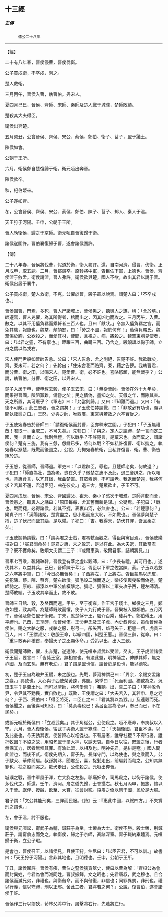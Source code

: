 

## 十三經

##### 左傳
　　　`僖公二十八年`

* * *

【經】

二十有八年春，晉侯侵曹，晉侯伐衛。

公子買戍衛，不卒戍，刺之。

楚人救衛。

三月丙午，晉侯入曹，執曹伯。畀宋人。

夏四月己巳，晉侯、齊師、宋師、秦師及楚人戰于城濮，楚師敗績。

楚殺其大夫得臣。

衛侯出奔楚。

五月癸丑，公會晉侯、齊侯、宋公、蔡侯、鄭伯、衛子、莒子，盟于踐土。

陳侯如會。

公朝于王所。

六月，衛侯鄭自楚復歸于衛。衛元咺出奔晉。

陳侯款卒。

秋，杞伯姬來。

公子遂如齊。

冬，公會晉侯、齊侯、宋公、蔡侯、鄭伯、陳子、莒子、邾人、秦人于溫。

天王狩于河陽。壬申，公朝于王所。

晉人執衛侯，歸之于京師。衛元咺自晉復歸于衛。

諸侯遂圍許。曹伯襄復歸于曹，遂會諸侯圍許。

【傳】

二十八年春，晉侯將伐曹，假道於衛，衛人弗許。還，自南河濟。侵曹、伐衛。正月戊申，取五鹿。二月，晉郤縠卒。原軫將中軍，胥臣佐下軍，上德也。晉侯、齊侯盟于斂盂。衛侯請盟，晉人弗許。衛侯欲與楚，國人不欲，故出其君以說于晉。衛侯出居于襄牛。

公子買戍衛，楚人救衛，不克。公懼於晉，殺子叢以說焉。謂楚人曰：「不卒戍也。」

晉侯圍曹，門焉，多死，曹人尸諸城上，晉侯患之，聽輿人之謀，稱：「舍於墓。」師遷焉，曹人兇懼，為其所得者，棺而出之，因其凶也而攻之。三月丙午，入曹。數之，以其不用僖負羈而乘軒者三百人也。且曰「獻狀。」令無入僖負羈之宮，而免其族，報施也。魏犨、顛頡怒，曰：「勞之不圖，報於何有！」爇僖負羈氏。魏犨傷於胸，公欲殺之，而愛其材，使問，且視之。病，將殺之。魏犨束胸見使者，曰：「以君之靈，不有寧也。」距躍三百，曲踊三百。乃舍之。殺顛頡以徇于師，立舟之僑以為戎右。

宋人使門尹般如晉師告急。公曰：「宋人告急，舍之則絕，告楚不許。我欲戰矣，齊、秦未可，若之何？」先軫曰：「使宋舍我而賂齊、秦，藉之告楚。我執曹君，而分曹、衛之田，以賜宋人。楚愛曹、衛，必不許也。喜賂怒頑，能無戰乎？」公說，執曹伯，分曹、衛之田，以畀宋人。

楚子入居于申，使申叔去穀，使子玉去宋，曰：「無從晉師。晉侯在外十九年矣，而果得晉國。險阻艱難，備嘗之矣；民之情偽，盡知之矣。天假之年，而除其害。天之所置，其可廢乎？《軍志》曰：『允當則歸。』又曰：『知難而退。』又曰：『有德不可敵。』此三志者，晉之謂矣！」子玉使伯棼請戰，曰：「非敢必有功也，願以間執讒慝之口。」王怒，少與之師，唯西廣、東宮與若敖之六卒實從之。

子玉使宛春告於晉師曰：「請復衛侯而封曹，臣亦釋宋之圍。」子犯曰：「子玉無禮哉！君取一，臣取二，不可失矣。」先軫曰：「子與之。定人之謂禮，楚一言而定三國，我一言而亡之。我則無禮，何以戰乎？不許楚言，是棄宋也。救而棄之，謂諸侯何？楚有三施，我有三怨，怨讎已多，將何以戰？不如私許復曹、衛以攜之，執宛春以怒楚，既戰而後圖之。」公說，乃拘宛春於衛，且私許復曹、衛。曹、衛告絕於楚。

子玉怒，從晉師，晉師退。軍吏曰：「以君辟臣，辱也。且楚師老矣，何故退？」子犯曰：「師直為壯，曲為老。豈在久乎？微楚之惠不及此，退三舍辟之，所以報也。背惠食言，以亢其讎，我曲楚直。其眾素飽，不可謂老。我退而楚還，我將何求？若其不還，君退臣犯，曲在彼矣。」退三舍。楚眾欲止，子玉不可。

夏四月戊辰，晉侯、宋公、齊國歸父、崔夭、秦小子憖次于城濮。楚師背酅而舍，晉侯患之。聽輿人之誦曰：「原田每每，舍其舊而新是謀。」公疑焉。子犯曰：「戰也。戰而捷，必得諸侯。若其不捷，表裏山河，必無害也。」公曰：「若楚惠何？」欒貞子曰：「漢陽諸姬，楚實盡之，思小惠而忘大恥，不如戰也。」晉侯夢與楚子搏，楚子伏己而盬其腦，是以懼。子犯曰：「吉。我得天，楚伏其罪，吾且柔之矣。」

子玉使鬬勃請戰，曰：「請與君之士戲，君馮軾而觀之，得臣與寓目焉。」晉侯使欒枝對曰：「寡君聞命矣！楚君之惠，未之敢忘，是以在此。為大夫退，其敢當君乎？既不獲命矣，敢煩大夫謂二三子：『戒爾車乘，敬爾君事，詰朝將見。』」

晉車七百乘，韅靷鞅靽。晉侯登有莘之虛以觀師，曰：「少長有禮，其可用也。」遂伐其木，以益其兵。己巳，晉師陳于莘北，胥臣以下軍之佐當陳、蔡。子玉以若敖之六卒將中軍，曰：「今日必無晉矣！」子西將左，子上將右。胥臣蒙馬以虎皮，先犯陳、蔡。陳、蔡奔，楚右師潰。狐毛設二旆而退之，欒枝使輿曳柴而偽遁，楚師馳之。原軫、郤溱以中軍公族橫擊之。狐毛、狐偃以上軍夾攻子西，楚左師潰。楚師敗績。子玉收其卒而止，故不敗。

晉師三日館、穀，及癸酉而還。甲午，至于衡雍，作王宮于踐土。鄉役之三月，鄭伯如楚，致其師，為楚師既敗而懼，使子人九行成于晉。晉欒枝入盟鄭伯。五月丙午，晉侯及鄭伯盟于衡雍。丁未，獻楚俘于王，駟介百乘，徒兵千。鄭伯傅王，用平禮也。己酉，王享醴，命晉侯侑。王命尹氏及王子虎、內史叔興父，策命晉侯為侯伯，賜之大輅之服，戎輅之服，彤弓一，彤矢百，玈弓矢千，秬鬯一卣，虎賁三百人。曰：「王謂叔父：敬服王命，以綏四國，糾逖王慝。」晉侯三辭，從命。曰：「重耳敢再拜稽首，奉揚天子之丕顯休命。」受策以出，出入三覲。

衛侯聞楚師敗，懼，出奔楚，遂適陳，使元咺奉叔武以受盟。癸亥，王子虎盟諸侯于王庭，要言曰：「皆獎王室，無相害也。有渝此盟，明神殛之，俾隊其師，無克祚國，及而玄孫，無有老幼。」君子謂是盟也信，謂晉於是役也，能以德攻。

初，楚子玉自為瓊弁玉纓，未之服也。先戰，夢河神謂己曰：「畀余，余賜女孟諸之麋。」弗致也。大心與子西使榮黃諫，弗聽。榮季曰：「死而利國。猶或為之，況瓊玉乎？是糞土也。而可以濟師，將何愛焉？」弗聽。出，告二子曰：「非神敗令尹，令尹其不勤民，實自敗也。」既敗，王使謂之曰：「大夫若入，其若申、息之老何？」子西、孫伯曰：「得臣將死，二臣止之曰：『君其將以為戮。』」及連穀而死。晉侯聞之，而後喜可知也，曰：「莫余毒也已！蒍呂臣實為令尹，奉己而已，不在民矣。」

或訴元咺於衛侯曰：「立叔武矣。」其子角從公，公使殺之。咺不廢命，奉夷叔以入守。六月，晉人復衛侯。甯武子與衛人盟于宛濮，曰：「天禍衛國，君臣不協，以及此憂也。今天誘其衷，使皆降心以相從也。不有居者，誰守社稷？不有行者，誰扞牧圉？不協之故，用昭乞盟于爾大神，以誘天衷。自今日以往，既盟之後，行者無保其力，居者無懼其罪。有渝此盟，以相及也。明神先君，是糾是殛。」國人聞此盟也，而後不貳。衛侯先期入，甯子先，長牂守門，以為使也，與之乘而入。公子歂犬、華仲前驅。叔孫將沐，聞君至，喜，捉髮走出，前驅射而殺之。公知其無罪也，枕之股而哭之。歂犬走出，公使殺之。元咺出奔晉。

城濮之戰，晉中軍風于澤，亡大旆之左旃。祁瞞奸命，司馬殺之，以徇于諸侯，使茅伐代之。師還。壬午，濟河。舟之僑先歸，士會攝右。秋七月丙申，振旅，愷以入于晉。獻俘、授馘，飲至、大賞，征會討貳。殺舟之僑以徇于國，民於是大服。

君子謂：「文公其能刑矣，三罪而民服。《詩》云：『惠此中國，以綏四方。』不失賞刑之謂也。」

冬，會于溫，討不服也。

衛侯與元咺訟，甯武子為輔，鍼莊子為坐，士榮為大士。衛侯不勝。殺士榮，刖鍼莊子，謂甯俞忠而免之。執衛侯，歸之于京師，寘諸深室。甯子職納橐饘焉。元咺歸于衛，立公子瑕。

是會也，晉侯召王，以諸侯見，且使王狩。仲尼曰：「以臣召君，不可以訓。」故書曰：「天王狩于河陽。」言非其地也，且明德也。壬申，公朝于王所。

丁丑，諸侯圍許。晉侯有疾，曹伯之豎侯獳貨筮史，使曰以曹為解：「齊桓公為會而封異姓，今君為會而滅同姓。曹叔振鐸，文之昭也；先君唐叔，武之穆也。且合諸侯而滅兄弟，非禮也。與衛偕命，而不與偕復，非信也；同罪異罰，非刑也。禮以行義，信以守禮，刑以正邪。舍此三者，君將若之何？」公說，復曹伯，遂會諸侯于許。

晉侯作三行以禦狄，荀林父將中行，屠擊將右行，先蔑將左行。

* * *

